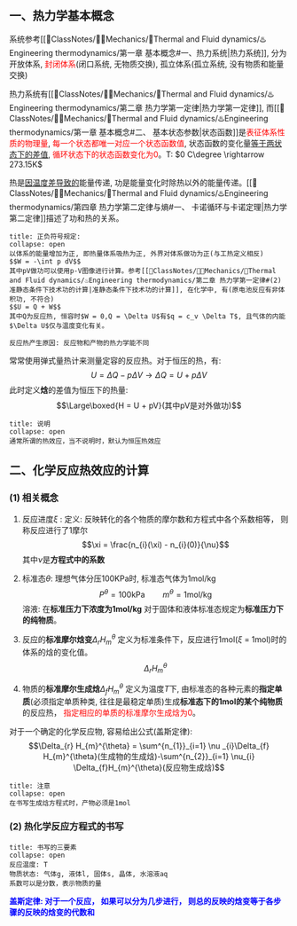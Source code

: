 ## 一、热力学基本概念
系统参考[[📘ClassNotes/👨‍🔧Mechanics/🌊Thermal and Fluid dynamics/♨️Engineering thermodynamics/第一章 基本概念#一、热力系统|热力系统]], 分为开放体系,<mark style="background: transparent; color: red"> 封闭体系</mark>(闭口系统, 无物质交换), 孤立体系(孤立系统, 没有物质和能量交换)

热力系统有[[📘ClassNotes/👨‍🔧Mechanics/🌊Thermal and Fluid dynamics/♨️Engineering thermodynamics/第二章 热力学第一定律|热力学第一定律]], 而[[📘ClassNotes/👨‍🔧Mechanics/🌊Thermal and Fluid dynamics/♨️Engineering thermodynamics/第一章 基本概念#二、 基本状态参数|状态函数]]是<mark style="background: transparent; color: red">表征体系性质的物理量</mark>, <mark style="background: transparent; color: red">每一个状态都唯一对应一个状态函数值</mark>, 状态函数的变化量<u>等于两状态下的差值</u>, <mark style="background: transparent; color: red">循环状态下的状态函数变化为0</mark>。T: $0 C\degree \rightarrow 273.15K$

热是<u>因温度差导致的</u>能量传递, 功是能量变化时除热以外的能量传递。[[📘ClassNotes/👨‍🔧Mechanics/🌊Thermal and Fluid dynamics/♨️Engineering thermodynamics/第四章 热力学第二定律与熵#一、 卡诺循环与卡诺定理|热力学第二定律]]描述了功和热的关系。

`````ad-caution 
title: 正负符号规定:
collapse: open
以体系的能量增加为正, 即热量体系吸热为正, 外界对体系做功为正(与工热定义相反)
$$W = -\int p dV$$
其中pV做功可以使用p-V图像进行计算。参考[[📘ClassNotes/👨‍🔧Mechanics/🌊Thermal and Fluid dynamics/♨️Engineering thermodynamics/第二章 热力学第一定律#(2) 准静态条件下技术功的计算|准静态条件下技术功的计算]], 在化学中, 有(原电池反应有非体积功, 不符合)
$$U = Q + W$$
其中Q为反应热, 恒容时$W = 0,Q = \Delta U$有$q = c_v \Delta T$, 且气体的内能$\Delta U$仅与温度变化有关。

反应热产生原因: 反应物和产物的热力学能不同
`````
常常使用弹式量热计来测量定容的反应热。对于恒压的热，有: 
$$U = \Delta Q - p \Delta V \rightarrow \Delta  Q = U + p \Delta  V$$
此时定义**焓**的差值为恒压下的热量: 
$$\Large\boxed{H = U + pV}(其中pV是对外做功)$$
`````ad-danger
title: 说明
collapse: open
通常所谓的热效应，当不说明时，默认为恒压热效应
`````

## 二、化学反应热效应的计算
### (1) 相关概念
1. 反应进度$\xi$ : 
定义: 反映转化的各个物质的摩尔数和方程式中各个系数相等， 则称反应进行了1摩尔
$$\xi = \frac{n_{i}(\xi) - n_{i}(0)}{\nu}$$
其中$\nu$是**方程式中的系数**

2. 标准态$\theta$: 
理想气体分压100KPa时, 标准态气体为1mol/kg 
$$P^{\theta} = 100\text{kPa} \qquad  m^{\theta} = 1\text{mol} / \text{kg}$$
溶液: 在**标准压力下浓度为1mol/kg**
对于固体和液体标准态规定为**标准压力下的纯物质**。

3. 反应的**标准摩尔焓变**$\Delta_{r} H_{m}^{\theta}$ 
定义为标准条件下，反应进行1mol($\xi$ = 1mol)时的体系的焓的变化值。
$$\Delta_{r} H_{m} ^{\theta}$$
4. 物质的**标准摩尔生成焓**$\Delta_{f} H_{m}^{\theta}$
定义为温度$T$下, 由标准态的各种元素的**指定单质**(必须指定单质种类, 往往是最稳定单质)生成**标准态下的1mol的某个纯物质**的反应热， <mark style="background: transparent; color: red">指定相应的单质的标准摩尔生成焓为0</mark>。

对于一个确定的化学反应物, 容易给出公式(盖斯定律):
$$\Delta_{r} H_{m}^{\theta} = \sum^{n_{1}}_{i=1} \nu _{i}\Delta_{f} H_{m}^{\theta}(生成物的生成焓)-\sum^{n_{2}}_{i=1} \nu_{i} \Delta_{f}H_{m}^{\theta}(反应物生成焓)$$
`````ad-caution 
title: 注意
collapse: open
在书写生成焓方程式时，产物必须是1mol 
`````

### (2) 热化学反应方程式的书写
`````ad-success
title: 书写的三要素
collapse: open
反应温度: T
物质状态: 气体g, 液体l, 固体s, 晶体, 水溶液aq
系数可以是分数，表示物质的量
`````

<b><mark style="background: transparent; color: blue">盖斯定律: 对于一个反应， 如果可以分为几步进行， 则总的反映的焓变等于各步骤的反映的焓变的代数和</mark></b>

